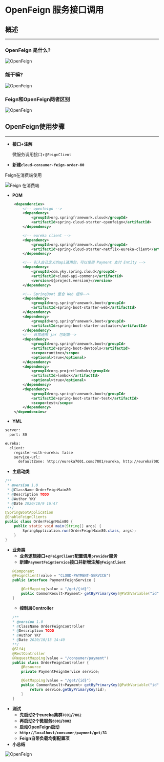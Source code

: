 # **OpenFeign 服务接口调用**
## **概述**
---

### **OpenFeign 是什么?**

![OpenFeign](/docs/assets/spring-cloud-2/H-module/yky-20200927142527.png)

### **能干嘛?**

![OpenFeign](/docs/assets/spring-cloud-2/H-module/yky-20200927143000.png)

### **Feign和OpenFeign两者区别**

![OpenFeign](/docs/assets/spring-cloud-2/H-module/yky-20200927143058.png)


## **OpenFeign使用步骤**
---

- **接口+注解**

    微服务调用接口+`@FeignClient`
- **新建`cloud-consumer-feign-order-80`**

Feign在消费端使用

![Feign 在消费端](/docs/assets/spring-cloud-2/H-module/yky-20200927152008.png)

- **POM**

```xml
    <dependencies>
        <!-- openfeign -->
        <dependency>
            <groupId>org.springframework.cloud</groupId>
            <artifactId>spring-cloud-starter-openfeign</artifactId>
        </dependency>

        <!-- eureka client -->
        <dependency>
            <groupId>org.springframework.cloud</groupId>
            <artifactId>spring-cloud-starter-netflix-eureka-client</artifactId>
        </dependency>

        <!-- 引入自己定义的api通用包，可以使用 Payment 支付 Entity -->
        <dependency>
            <groupId>com.yky.spring.cloud</groupId>
            <artifactId>cloud-api-commons</artifactId>
            <version>${project.version}</version>
        </dependency>

        <!-- SpringBoot 整合 Web 组件-->
        <dependency>
            <groupId>org.springframework.boot</groupId>
            <artifactId>spring-boot-starter-web</artifactId>
        </dependency>
        <dependency>
            <groupId>org.springframework.boot</groupId>
            <artifactId>spring-boot-starter-actuator</artifactId>
        </dependency>
        <!-- 日常通用 jar 包配置-->
        <dependency>
            <groupId>org.springframework.boot</groupId>
            <artifactId>spring-boot-devtools</artifactId>
            <scope>runtime</scope>
            <optional>true</optional>
        </dependency>
        <dependency>
            <groupId>org.projectlombok</groupId>
            <artifactId>lombok</artifactId>
            <optional>true</optional>
        </dependency>
        <dependency>
            <groupId>org.springframework.boot</groupId>
            <artifactId>spring-boot-starter-test</artifactId>
            <scope>test</scope>
        </dependency>
    </dependencies>
```

- **YML**

```xml
server:
  port: 80

eureka:
  client:
    register-with-eureka: false
    service-url:
      defaultZone: http://eureka7001.com:7001/eureka, http://eureka7002.com:7002/eureka
```

- **主启动类**

```java
/**
 * @version 1.0
 * @ClassName OrderFeignMain80
 * @Description TODO
 * @Author YKY
 * @Date 2020/10/9 16:47
 **/
@SpringBootApplication
@EnableFeignClients
public class OrderFeignMain80 {
    public static void main(String[] args) {
        SpringApplication.run(OrderFeignMain80.class, args);
    }
}
```
- **业务类**
    - **业务逻辑接口+`@FeignClient`配置调用`provider`服务**
    - **新建`PaymentFeignService`接口并新增注解`@FeignClient`**
    ```java
    @Component
    @FeignClient(value = "CLOUD-PAYMENT-SERVICE")
    public interface PaymentFeignService {

        @GetMapping(value = "/get/{id}")
        public CommonResult<Payment> getByPrimaryKey(@PathVariable("id") Long id);
    }
    ```
    - **控制层Controller**
    ```java
    /**
    * @version 1.0
    * @ClassName OrderFeignController
    * @Description TODO
    * @Author YKY
    * @Date 2020/10/13 14:40
    **/
    @Slf4j
    @RestController
    @RequestMapping(value = "/consumer/payment")
    public class OrderFeignController {
        @Resource
        private PaymentFeignService service;

        @GetMapping(value = "/get/{id}")
        public CommonResult<Payment> getByPrimaryKey(@PathVariable("id") Long id) {
            return service.getByPrimaryKey(id);
        }
    }
    ```
- **测试**
    - **先启动2个eureka集群`7001`/`7002`**
    - **再启动2个微服务`8001`/`8002`**
    - **启动OpenFeign启动**
    - **`http://localhost/consumer/payment/get/31`**
    - **Feign自带负载均衡配置项**
- **小总结**

![OpenFeign](/docs/assets/spring-cloud-2/H-module/yky-20201013160103.png)